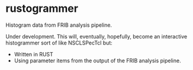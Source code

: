 # rustogrammer
Histogram data from FRIB analysis pipeline.

Under development.  This will, eventually, hopefully, become an interactive histogrammer sort of like NSCLSPecTcl but:

*  Written in RUST
*  Using parameter items from the output of the FRIB analysis pipeline.

